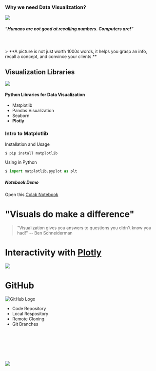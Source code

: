 ### Why we need Data Visualization?
![](https://blogs.ubc.ca/coetoolbox/files/2014/03/meme-data-data-everywhere.png)

##### "Humans are not good at recalling numbers. Computers are!"
<br />
<br />
> **A picture is not just worth 1000s words, it helps you grasp an info, recall a concept, and convince your clients.**

<br />

## Visualization Libraries
![](https://anvil.works/blog/img/plotting-in-python/thumbnail.png)
#### Python Libraries for Data Visualization
- Matplotlib
- Pandas Visualization
- Seaborn
- **Plotly**

### Intro to Matplotlib
Installation and Usage
```sh
$ pip install matplotlib
```
Using in Python
```python
$ import matplotlib.pyplot as plt
```
##### Notebook Demo
Open this [Colab Notebook](https://colab.research.google.com/drive/1QRLinz-ja7Gx11ZqPc5t3IlRacrNsHx_#scrollTo=kDioNDgrQ3D4)

# "Visuals do make a difference"

> "Visualization gives you answers to questions you didn't know you had!"
> -- Ben Schneiderman


# Interactivity with [Plotly](https://plotly.com/)
![](https://s3.amazonaws.com/kajabi-storefronts-production/blogs/12746/images/5KXnmiYCRcG2X4j4RuDH_plotly_2017.png)


# GitHub
![](https://miro.medium.com/max/1360/0*u4zyXuUmCFhkJSLS.png "GitHub Logo")

- Code Repository
- Local Respository
- Remote Cloning
- Git Branches
<br />
<br />
<br />
<br />
<br />

![](https://miro.medium.com/max/1000/0*myMa5TDvjmtlvl_R.png)
